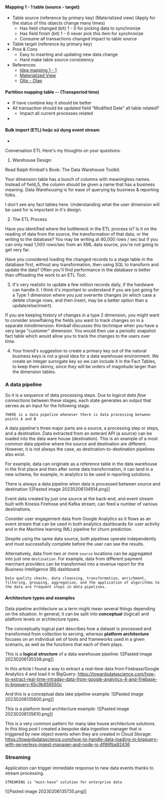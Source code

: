 #### Mapping 1 - 1 table (source - target)
- Table source (reference by primary key) (Materialized view) (Apply for the status of this objects change many times)
     - Has field changed (bit) 1 - 0 for picking data to synchronize 
     - Has field finish (bit)  1 - 0 never pick this item for synchronize
     - Consume all transactions changed impact to table source
- Table target (reference by primary key)
- Pros & Cons
     - Easy to inserting and updating new data change
     - Hard make table source consistency
- References
     - [Idea mapping 1 - 1](https://towardsdatascience.com/table-design-best-practices-for-etl-200accee9cc9?gi=71f1101c2509)
     - [Materialized View](https://dogy.io/2020/10/27/database-301-materialized-view/ )
     - [Oltp - Olap](https://dogy.io/2020/11/13/database-302-oltp-hay-olap/)

#### Partition mapping table -- (Transperiod time)
- If have combine key it should be better
- All transaction should be updated field "Modified Date" all table related?
     - Impact all current processes related 
- 

#### Bulk import (ETL) hoặc sử dụng event stream
- 

Conversation ETL
Here's my thoughts on your questions.

1) Warehouse Design:

Read Ralph Kimball's Book: The Data Warehouse Toolkit.

Your dimension table has a bunch of columns with meaningless names. Instead of field_5, the column should be given a name that has a business meaning. Data Warehousing is for ease of querying by business & reporting folks.

I don't see any fact tables here. Understanding what the user dimension will be used for is important in it's design.

2) The ETL Process

Have you identified where the bottleneck in the ETL process is? Is it on the reading of data from the source, the transformation of that data, or the writing to the database? You may be writing at 40,000 rows / sec but if you can only read 1,000 rows/sec from an XML data source, you're not going to get very far.

Have you considered loading the changed records to a stage table in the database first, without any transformation, then using SQL to transform and update the data? Often you'll find performance in the database is better than offloading the work to an ETL Tool.

3) It's very realistic to update a few million records daily, if the hardware can handle it. I think it's important to understand if you are just going for a Type 1 dimension where you just overwrite changes (in which case a delete change rows, and then insert, may be a better option than a update/else/insert).

If you are keeping history of changes in a type 2 dimension, you might want to consider snowflaking the fields you want to track changes on in a separate minidimension. Kimball discusses this technique when you have a very large "customer" dimension. You would then use a periodic snapshot fact table which would allow you to track the changes to the users over time.

4) Your friend's suggestion to create a primary key out of the natural business keys is not a good idea for a data warehouse environment. We create an integer surrogate key so we can include it in the Fact Tables, to keep them skinny, since they will be orders of magnitude larger than the dimension tables.

### A data pipeline
So it is a sequence of data processing steps. Due to *logical data flow connections* between these stages, each state generates an output that serves as an input for the following stage.

```ad-quote
THERE is a data pipeline whenever there is data processing between points A and B
```

A data pipeline's three major parts are a source, a processing step or steps, and a destination. Data extracted from an exteranl API (a source) can be loaded into the data ware house (destination). This is an example of a most common data pipeline where the source and destination are different.
However, it  is not always the case, as destination-to-destination pipelines also exist.

For example, data can originate as a reference table in the data warehouse in the first place and then after some data transformation, it can land in a new schema, for example, in analytics to be used in reporting solutions.

There is always a data pipeline when data is processed between source and destination
![[Pasted image 20230206134914.png]]

Event data created by just one source at the back-end, and event stream built with Kinesis Firehose and Kafka stream, can feed a number of various destinations.

Consider user engagement data from Google Analytics as it flows as an event stream that can be used in both analytics dashboards for user activity and in the Machine learning (ML) pipeline for churn prediction.

Despite using the same data source, both pipelines operate independently and must successfully complete before the user can see the results.

Alternatively, data from two or more `source` locations can be aggregated into just one `destination`. For example, data from different payment merchant providers can be transformed into a revenue report for the Business Intelligence (BI) dashboard.

``` ad-quote
Data quality checks, data cleansing, transformation, enrichment, filtering, grouping, aggregation, and the application of algorithms to the data are frequent steps in data pipelines.
```

#### Architecture types and examples
Data pipeline architecture as a term might mean several things depending on the situation. In general, it can be split into **conceptual** (logical) and platform levels or architecture types.

The conceptually logical part describes how a dataset is processed and transformed from collection to serving, whereas **platform architecture** focuses on an individual set of tools and frameworks used in a given scenario, as well as the functions that each of them plays.

This is a **logical structure** of a data warehouse pipeline:
![[Pasted image 20230206135338.png]]

In this article I found a way to extract a real-time data from Firebase/Google Analytics 4 and load it in BigQuery: 
https://towardsdatascience.com/how-to-extract-real-time-intraday-data-from-google-analytics-4-and-firebase-in-bigquery-65c9b859550c

And this is a conceptual data lake pipeline example:
![[Pasted image 20230206135600.png]]

This is a platform level architecture example:
![[Pasted image 20230206135610.png]]

This is a very common pattern for many lake house architecture solutions. In this blog post I created a bespoke data ingestion manager that is triggered by new object events when they are created in Cloud Storage:
https://towardsdatascience.com/how-to-handle-data-loading-in-bigquery-with-serverless-ingest-manager-and-node-js-4f99fba92436

### Streaming
Application can trigger immediate response to new data events thanks to stream processing.

```ad-quote
STREAMING is "must-have" solution for enterprise data
```

![[Pasted image 20230206135735.png]]





